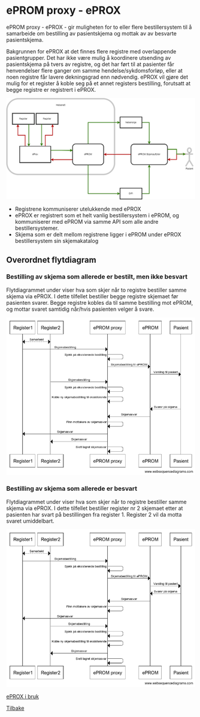 # ePROM proxy - ePROX

ePROM proxy - ePROX - gir muligheten for to eller flere bestillersystem til å samarbeide om bestilling av pasientskjema og mottak av av besvarte pasientskjema. 

Bakgrunnen for ePROX at det finnes flere registre med overlappende pasientgrupper. Det har ikke være mulig å koordinere utsending av pasientskjema på tvers av registre, og det har ført til at pasienter får henvendelser flere ganger om samme hendelse/sykdomsforløp, eller at noen registre får lavere dekningsgrad enn nødvendig. ePROX vil gjøre det mulig for et register å koble seg på et annet registers bestilling, forutsatt at begge registre er registrert i ePROX.

![eprom](img/ePROM_proxy.png)


- Registrene kommuniserer utelukkende med ePROX
- ePROX er registrert som et helt vanlig bestillersystem i ePROM, og kommuniserer med ePROM via samme API som alle andre bestillersystemer.
- Skjema som er delt mellom registrene ligger i ePROM under ePROX bestillersystem sin skjemakatalog

## Overordnet flytdiagram

### Bestilling av skjema som allerede er bestilt, men ikke besvart

Flytdiagrammet under viser hva som skjer når to registre bestiller samme skjema via ePROX. I dette tilfellet bestiller begge registre skjemaet før pasienten svarer. Begge registre kobles da til samme bestilling mot ePROM, og mottar svaret samtidig når/hvis pasienten velger å svare.  

![eprox](img/ePROX_kobling_bestilling.png)

### Bestilling av skjema som allerede er besvart

Flytdiagrammet under viser hva som skjer når to registre bestiller samme skjema via ePROX. I dette tilfellet bestiller register nr 2 skjemaet etter at pasienten har svart på bestillingen fra register 1. Register 2 vil da motta svaret umiddelbart. 

![eprox](img/ePROX_kobling_bestilling_med_besvarelse.png)

[ePROX i bruk](IntegrasjonOgBrukEProx)

[Tilbake](./)

